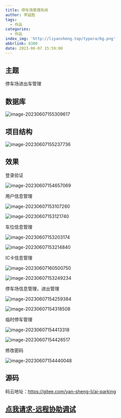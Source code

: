 ```yaml
---
title: 停车场管理系统
author: 李延胜
tags:
  - 作品
categories:
  - 作品
index_img: 'http://liyansheng.top/typora/bg.png'
abbrlink: 8300
date: 2023-06-07 15:59:00
---
```

## 主题

停车场进出车管理

## 数据库

![image-20230607155309617](http://liyansheng.top/typora/image-20230607155309617.png)

## 

## 项目结构

![image-20230607155237736](http://liyansheng.top/typora/image-20230607155237736.png)

## 效果

登录验证

![image-20230607154657069](http://liyansheng.top/typora/image-20230607154657069.png)

用户信息管理

![image-20230607153107260](http://liyansheng.top/typora/image-20230607153107260.png)

![image-20230607153121740](http://liyansheng.top/typora/image-20230607153121740.png)

车位信息管理

![image-20230607153203174](http://liyansheng.top/typora/image-20230607153203174.png)

![image-20230607153214840](http://liyansheng.top/typora/image-20230607153214840.png)

IC卡信息管理

![image-20230607160500750](http://liyansheng.top/typora/image-20230607160500750.png)

![image-20230607153249234](http://liyansheng.top/typora/image-20230607153249234.png)

停车场信息管理，进出管理

![image-20230607154259384](http://liyansheng.top/typora/image-20230607154259384.png)

![image-20230607154318508](http://liyansheng.top/typora/image-20230607154318508.png)

临时停车管理

![image-20230607154413318](http://liyansheng.top/typora/image-20230607154413318.png)

![image-20230607154426517](http://liyansheng.top/typora/image-20230607154426517.png)

修改密码

![image-20230607154440048](http://liyansheng.top/typora/image-20230607154440048.png)

## 源码

码云地址：https://gitee.com/yan-sheng-li/ai-parking

## [点我请求-远程协助调试](https://yan-sheng-li.gitee.io/remote_help/)